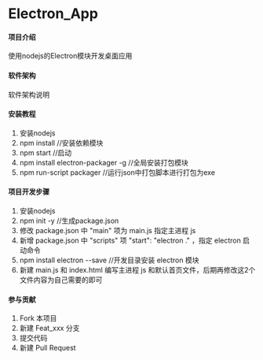 # Electron_App

#### 项目介绍
使用nodejs的Electron模块开发桌面应用

#### 软件架构
软件架构说明


#### 安装教程

1. 安装nodejs
2. npm install  //安装依赖模块
3. npm start //启动
4. npm install electron-packager -g //全局安装打包模块
5. npm run-script packager //运行json中打包脚本进行打包为exe

#### 项目开发步骤

1. 安装nodejs
2. npm init -y //生成package.json
3. 修改 package.json 中 "main" 项为 main.js 指定主进程 js
4. 新增 package.json 中 "scripts" 项 "start": "electron ."  ，指定 electron 启动命令
5. npm install electron --save  //开发目录安装 electron 模块
6. 新建 main.js 和 index.html 编写主进程 js 和默认首页文件，后期再修改这2个文件内容为自己需要的即可

#### 参与贡献

1. Fork 本项目
2. 新建 Feat_xxx 分支
3. 提交代码
4. 新建 Pull Request

